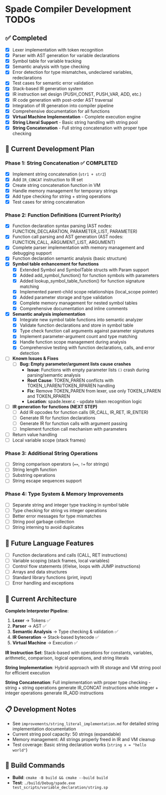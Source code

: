 # Spade Compiler Development TODOs

## ✅ Completed
- [x] Lexer implementation with token recognition
- [x] Parser with AST generation for variable declarations  
- [x] Symbol table for variable tracking
- [x] Semantic analysis with type checking
- [x] Error detection for type mismatches, undeclared variables, redeclarations
- [x] Test cases for semantic error validation
- [x] Stack-based IR generation system
- [x] IR instruction set design (PUSH_CONST, PUSH_VAR, ADD, etc.)
- [x] IR code generation with post-order AST traversal
- [x] Integration of IR generation into compiler pipeline
- [x] Comprehensive documentation for all functions
- [x] **Virtual Machine Implementation** - Complete execution engine
- [x] **String Literal Support** - Basic string handling with string pool
- [x] **String Concatenation** - Full string concatenation with proper type checking

## 🔄 Current Development Plan

### Phase 1: String Concatenation ✅ COMPLETED
- [x] Implement string concatenation (`str1 + str2`)
- [x] Add `IR_CONCAT` instruction to IR set
- [x] Create string concatenation function in VM
- [x] Handle memory management for temporary strings
- [x] Add type checking for string + string operations
- [x] Test cases for string concatenation

### Phase 2: Function Definitions (Current Priority)
- [x] Function declaration syntax parsing (AST nodes: FUNCTION_DECLARATION, PARAMETER_LIST, PARAMETER)
- [x] Function call parsing and AST generation (AST nodes: FUNCTION_CALL, ARGUMENT_LIST, ARGUMENT)
- [x] Complete parser implementation with memory management and debugging support
- [x] Function declaration semantic analysis (basic structure)
- [x] **Symbol table enhancement for functions**
  - [x] Extended Symbol and SymbolTable structs with Param support
  - [x] Added add_symbol_function() for function symbols with parameters
  - [x] Added lookup_symbol_table_function() for function signature matching
  - [x] Implemented parent-child scope relationships (local_scope pointer)
  - [x] Added parameter storage and type validation
  - [x] Complete memory management for nested symbol tables
  - [x] Comprehensive documentation and inline comments
- [x] **Semantic analysis implementation**
  - [x] Integrate new symbol table functions into semantic analyzer
  - [x] Validate function declarations and store in symbol table
  - [x] Type check function call arguments against parameter signatures
  - [x] Implement parameter-argument count and type matching
  - [x] Handle function scope management during analysis
  - [x] Comprehensive testing with function declarations, calls, and error detection
- [ ] **Known Issues & Fixes**
  - [ ] **Bug: Empty parameter/argument lists cause crashes**
    - **Issue**: Functions with empty parameter lists `()` crash during parsing/semantic analysis
    - **Root Cause**: TOKEN_PAREN conflicts with TOKEN_LPAREN/TOKEN_RPAREN handling
    - **Fix**: Remove TOKEN_PAREN from lexer, use only TOKEN_LPAREN and TOKEN_RPAREN
    - **Location**: spade.lexer.c - update token recognition logic
- [ ] **IR generation for functions (NEXT STEP)**
  - [ ] Add IR opcodes for function calls (IR_CALL, IR_RET, IR_ENTER)
  - [ ] Generate IR for function declarations
  - [ ] Generate IR for function calls with argument passing
  - [ ] Implement function call mechanism with parameters
- [ ] Return value handling
- [ ] Local variable scope (stack frames)

### Phase 3: Additional String Operations
- [ ] String comparison operators (`==`, `!=` for strings)
- [ ] String length function
- [ ] Substring operations
- [ ] String escape sequences support

### Phase 4: Type System & Memory Improvements
- [ ] Separate string and integer type tracking in symbol table
- [ ] Type checking for string vs integer operations
- [ ] Better error messages for type mismatches
- [ ] String pool garbage collection
- [ ] String interning to avoid duplicates

## 🚀 Future Language Features
- [ ] Function declarations and calls (CALL, RET instructions)
- [ ] Variable scoping (stack frames, local variables)
- [ ] Control flow statements (if/else, loops with JUMP instructions)
- [ ] Arrays and data structures
- [ ] Standard library functions (print, input)
- [ ] Error handling and exceptions

## 📝 Current Architecture
**Complete Interpreter Pipeline**:
1. **Lexer** → Tokens ✅
2. **Parser** → AST ✅
3. **Semantic Analysis** → Type checking & validation ✅
4. **IR Generation** → Stack-based bytecode ✅
5. **Virtual Machine** → Execution ✅

**IR Instruction Set**: Stack-based with operations for constants, variables, arithmetic, comparison, logical operations, and string literals

**String Implementation**: Hybrid approach with IR storage and VM string pool for efficient execution

**String Concatenation**: Full implementation with proper type checking - string + string operations generate IR_CONCAT instructions while integer + integer operations generate IR_ADD instructions

## 📋 Development Notes
- See `improvements/string_literal_implementation.md` for detailed string implementation documentation
- Current string pool capacity: 50 strings (expandable)
- Memory management: All strings properly freed in IR and VM cleanup
- Test coverage: Basic string declaration works (`string x = "hello world"`)

## 🔧 Build Commands
- **Build**: `cmake -B build && cmake --build build`
- **Test**: `./build/Debug/spade.exe test_scripts/variable_declaration/string.sp`
